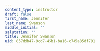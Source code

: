 ```yaml
---
content_type: instructor
draft: false
first_name: Jennifer
last_name: Swanson
middle_initial: ''
salutation: ''
title: Jennifer Swanson
uid: 857ddb47-9cd7-45b1-ba16-c745a85df791
---
```


